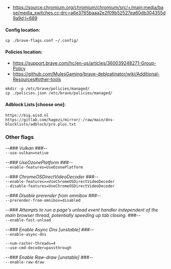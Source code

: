 - https://source.chromium.org/chromium/chromium/src/+/main:media/base/media_switches.cc;drc=a6e3765baaa2e2f09b52527ea60db304355d9a9d;l=689

#### Config location:
```cp ./brave-flags.conf ~/.config/```

#### Policies location:  
- https://support.brave.com/hc/en-us/articles/360039248271-Group-Policy  
- https://github.com/MulesGaming/brave-debloatinator/wiki/Additional-Resources#other-tools

```
mkdir -p /etc/brave/policies/managed/
cp ./policies.json /etc/brave/policies/managed/
```

#### Adblock Lists [choose one]:  
```https://big.oisd.nl```  
```https://gitlab.com/hagezi/mirror/-/raw/main/dns-blocklists/adblock/pro.plus.txt```

### Other flags  
_--### Vulkan ###--_  
```--use-vulkan=native```  

_--### UseOzonePlatform ###--_  
```--enable-features=UseOzonePlatform```

_--### ChromeOSDirectVideoDecoder ###--_  
```--enable-features==UseChromeOSDirectVideoDecoder```  
```--disable-features=UseChromeOSDirectVideoDecoder```

_--### Disable prerender from omnibox ###--_  
```--prerender-from-omnibox=disabled```  
  
_--### Attempts to run a page's unload event handler independent of the main browser thread, potentially speeding up tab closing. ###--_  
```--enable-fast-unload```

_--### Enable Async Dns [unstable] ###--_  
```--enable-async-dns```  

```--num-raster-threads=4```  
```--use-cmd-decoder=passthrough```  

_--### Enable Raw-draw [unstable] ###--_  
```--enable-raw-draw```  
